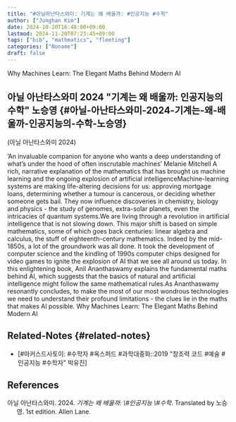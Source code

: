 ```yaml
---
title: "#아닐아난타스와미: 기계는 왜 배울까: #인공지능 #수학"
author: ["Junghan Kim"]
date: 2024-10-20T16:48:00+09:00
lastmod: 2024-11-20T07:23:45+09:00
tags: ["bib", "mathmatics", "fleeting"]
categories: ["Noname"]
draft: false
---
```


<!--more-->

Why Machines Learn: The Elegant Maths Behind Modern AI


## 아닐 아난타스와미 2024 "기계는 왜 배울까: 인공지능의 수학" 노승영 {#아닐-아난타스와미-2024-기계는-왜-배울까-인공지능의-수학-노승영}

(아닐 아난타스와미 2024)

’An invaluable companion for anyone who wants a deep understanding of what’s under the hood of often inscrutable machines’ Melanie Mitchell A rich, narrative explanation of the mathematics that has brought us machine learning and the ongoing explosion of artificial intelligenceMachine-learning systems are making life-altering decisions for us: approving mortgage loans, determining whether a tumour is cancerous, or deciding whether someone gets bail. They now influence discoveries in chemistry, biology and physics - the study of genomes, extra-solar planets, even the intricacies of quantum systems.We are living through a revolution in artificial intelligence that is not slowing down. This major shift is based on simple mathematics, some of which goes back centuries: linear algebra and calculus, the stuff of eighteenth-century mathematics. Indeed by the mid-1850s, a lot of the groundwork was all done. It took the development of computer science and the kindling of 1990s computer chips designed for video games to ignite the explosion of AI that we see all around us today. In this enlightening book, Anil Ananthaswamy explains the fundamental maths behind AI, which suggests that the basics of natural and artificial intelligence might follow the same mathematical rules.As Ananthaswamy resonantly concludes, to make the most of our most wondrous technologies we need to understand their profound limitations - the clues lie in the maths that makes AI possible. Why Machines Learn: The Elegant Maths Behind Modern AI


## Related-Notes {#related-notes}

-   [#마커스드사토이: #수학자 #옥스퍼드 #과학대중화::2019 "창조력 코드 #예술 #인공지능 #수학자" 박유진]

## References

<style>.csl-entry{text-indent: -1.5em; margin-left: 1.5em;}</style><div class="csl-bib-body">
  <div class="csl-entry">아닐 아난타스와미. 2024. <i>기계는 왜 배울까: \#인공지능 \#수학</i>. Translated by 노승영. 1st edition. Allen Lane.</div>
</div>
